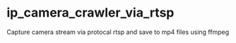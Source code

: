 # ip_camera_crawler_via_rtsp
Capture camera stream via protocal rtsp and save to mp4 files using ffmpeg

